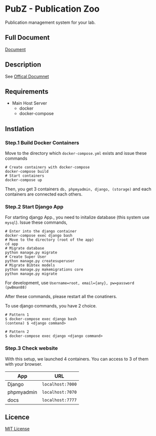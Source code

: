 # PubZ - Publication Zoo
Publication management system for your lab.


## Full Document
[Document](https://getty708.github.io/PubZ/)


## Description
See [Offical Documnet](https://getty708.github.io/PubZ/)

## Requirements
+ Main Host Server
  + docker
  + docker-compose
  



## Instlation
### Step.1 Build Docker Containers
Move to the directory which `docker-compose.yml` exists and issue these commands
```
# Create containers with docker-compose
docker-compose build
# Start containers
docker-compose up 
```
Then, you get 3 containers `db, phpmyadmin, django, (storage)` and each containers are connected each others.


### Step.2 Start Django App
For starting djangp App., you need to initalize database (this system use `mysql`). Issue these commands,

```
# Enter into the django container
docker-compose exec django bash
# Move to the directory (root of the app)
cd app
# Migrate database
python manage.py migrate
# Create Super User
python manage.py createsuperuser
# Migrate Bibtex models
python manage.py makemigrations core
python manage.py migrate
```

For development, use `Username=root, email={any}, pw=password (pwBman88)`

After these commands, please restart all the conatiners.



To use django commands, you have 2 choice.


```
# Pattern 1
$ docker-compose exec django bash
(contena) $ <django command>
```

```
# Pattern 2
$ docker-compose exec django <django command>
```



### Step.3 Check website
With this setup, we launched 4 containers. You can access to 3 of them with your browser.

| App        | URL              |
|------------|------------------|
| Django     | `localhost:7000` |
| phpmyadmin | `localhost:7070` |
| docs       | `localhost:7777` |



## Licence
[MIT License](./LICENSE)

